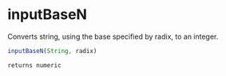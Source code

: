 # inputBaseN

Converts string, using the base specified by radix, to an integer.

```javascript
inputBaseN(String, radix)
```

```javascript
returns numeric
```
